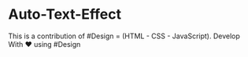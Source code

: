 # Auto-Text-Effect
This is a contribution of #Design = (HTML - CSS - JavaScript). Develop With ❤️ using #Design 
